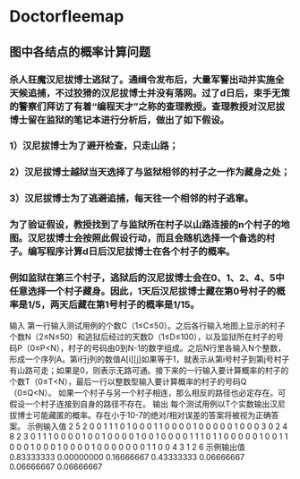 # Doctorfleemap
## 图中各结点的概率计算问题

### 杀人狂魔汉尼拔博士逃狱了。通缉令发布后，大量军警出动并实施全天候追捕，不过狡猾的汉尼拔博士并没有落网。过了d日后，束手无策的警察们拜访了有着“编程天才”之称的查理教授。查理教授对汉尼拔博士留在监狱的笔记本进行分析后，做出了如下假设。
### 1）汉尼拔博士为了避开检查，只走山路；
### 2）汉尼拔博士越狱当天选择了与监狱相邻的村子之一作为藏身之处；
### 3）汉尼拔博士为了逃避追捕，每天往一个相邻的村子逃窜。
### 为了验证假设，教授找到了与监狱所在村子以山路连接的n个村子的地图。汉尼拔博士会按照此假设行动，而且会随机选择一个备选的村子。编写程序计算d日后汉尼拔博士在各个村子的概率。
### 例如监狱在第三个村子，逃狱后的汉尼拔博士会在0、1、2、4、5中任意选择一个村子藏身。因此，1天后汉尼拔博士藏在第0号村子的概率是1/5，两天后藏在第1号村子的概率是1/15。


输入
第一行输入测试用例的个数C（1≤C≤50）。之后各行输入地图上显示的村子个数N（2≤N≤50）和逃狱后经过的天数D（1≤D≤100），以及监狱所在村子的号码P（0≤P<N），村子的号码由0到N-1的数字组成。之后N行里各输入N个整数，形成一个序列A。第i行j列的数值A[i][j]如果等于1，就表示从第i号村子到第j号村子有山路可走；如果是0，则表示无路可通。接下来的一行输入要计算概率的村子的个数T（0≤T<N），最后一行以整数型输入要计算概率的村子的号码Q（0≤Q<N）。
如果一个村子与另一个村子相连，那么相反的路径也必定存在。可假设一个村子连接到自身的路径不存在。
输出
每个测试用例以T个实数输出汉尼拔博士可能藏匿的概率。存在小于10-7的绝对/相对误差的答案将被视为正确答案。
   示例输入值
2
5 2 0
0 1 1 1 0
1 0 0 0 1
1 0 0 0 0
1 0 0 0 0
0 1 0 0 0
3
0 2 4
8 2 3
0 1 1 1 0 0 0 0
1 0 0 1 0 0 0 0
1 0 0 1 0 0 0 0
1 1 1 0 1 1 0 0
0 0 0 1 0 0 1 1
0 0 0 1 0 0 0 1
0 0 0 0 1 0 0 0
0 0 0 0 1 1 0 0
4
3 1 2 6
示例输出值
0.83333333	0.00000000	0.16666667
0.43333333	0.06666667	0.06666667	0.06666667

